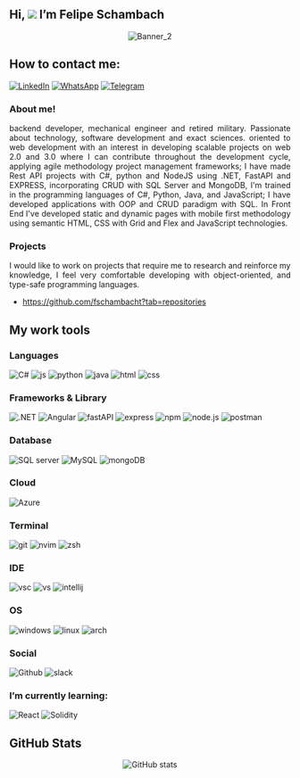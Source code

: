 ## Hi, ![](https://img.icons8.com/emoji/30/000000/vulcan-salute-medium-light-skin-tone.png) I’m Felipe Schambach 
<div align="center">

<!---
![Banner_1](https://user-images.githubusercontent.com/82744806/143981887-34163402-e76a-46ad-b2f4-0ab63b1092dd.jpg)
-->
![Banner_2](https://user-images.githubusercontent.com/82744806/143982231-97c0e23e-d0b3-47ef-b6ba-08f2753d67d4.jpg)
</div>

## How to contact me:
[<img alt="LinkedIn" src="https://img.shields.io/badge/LinkedIn-0077B5?style=for-the-badge&logo=linkedin&logoColor=white" />](www.linkedin.com/in/felipe-schambach) [<img alt="WhatsApp" src="https://img.shields.io/badge/WhatsApp-25D366?style=for-the-badge&logo=whatsapp&logoColor=white" />](https://wa.me/573014594288) [<img alt="Telegram" src="https://img.shields.io/badge/Telegram-2CA5E0?style=for-the-badge&logo=telegram&logoColor=white" />](https://t.me/fschambacht)

### About me!

<div align="justify">backend developer, mechanical engineer and retired military. Passionate about technology, software development and exact sciences. oriented to web development with an interest in developing scalable projects on web 2.0 and 3.0 where I can contribute throughout the development cycle, applying agile methodology project management frameworks; I have made Rest API projects with C#, python and NodeJS using .NET, FastAPI and EXPRESS, incorporating CRUD with SQL Server and MongoDB, I'm trained in the programming languages of C#, Python, Java, and JavaScript; I have developed applications with OOP and CRUD paradigm with SQL. In Front End I've developed static and dynamic pages with mobile first methodology using semantic HTML, CSS with Grid and Flex and JavaScript technologies.</div>

### Projects

<div align="justify">I would like to work on projects that require me to research and reinforce my knowledge, I feel very comfortable developing with object-oriented, and type-safe programming languages.</div>

- https://github.com/fschambacht?tab=repositories

## My work tools ###
<!---
<div align="center">

![C#](https://img.shields.io/badge/C%23-239120?style=for-the-badge&logo=c-sharp&logoColor=white)
![.NET](https://img.shields.io/badge/.NET-512BD4?style=for-the-badge&logo=dotnet&logoColor=white)
![Angular](https://img.shields.io/badge/Angular-DD0031?style=for-the-badge&logo=angular&logoColor=white)
![js](https://img.shields.io/badge/JavaScript-323330?style=for-the-badge&logo=javascript&logoColor=F7DF1E)
![python](https://img.shields.io/badge/Python-FFD43B?style=for-the-badge&logo=python&logoColor=darkgreen)
![java](https://img.shields.io/badge/Java-ED8B00?style=for-the-badge&logo=java&logoColor=white)
![express](https://img.shields.io/badge/Express.js-000000?style=for-the-badge&logo=express&logoColor=white)
![npm](https://img.shields.io/badge/npm-CB3837?style=for-the-badge&logo=npm&logoColor=white)
![fastAPI](https://img.shields.io/badge/fastapi-109989?style=for-the-badge&logo=FASTAPI&logoColor=white)
![node.js](https://img.shields.io/badge/Node.js-339933?style=for-the-badge&logo=nodedotjs&logoColor=white)
![html](https://img.shields.io/badge/HTML5-E34F26?style=for-the-badge&logo=html5&logoColor=white)
![css](https://img.shields.io/badge/CSS3-1572B6?style=for-the-badge&logo=css3&logoColor=white)
![SQL server](https://img.shields.io/badge/Microsoft%20SQL%20Server-CC2927?style=for-the-badge&logo=microsoft%20sql%20server&logoColor=white)
![MySQL](https://img.shields.io/badge/MySQL-00000F?style=for-the-badge&logo=mysql&logoColor=white)
![mongoDB](https://img.shields.io/badge/MongoDB-white?style=for-the-badge&logo=mongodb&logoColor=4EA94B)
![git](https://img.shields.io/badge/Git-F05032?style=for-the-badge&logo=git&logoColor=white)
![Azure](https://img.shields.io/badge/Azure_DevOps-0078D7?style=for-the-badge&logo=azure-devops&logoColor=white)
![Github](https://img.shields.io/badge/GitHub-100000?style=for-the-badge&logo=github&logoColor=white)
![slack](https://img.shields.io/badge/Slack-4A154B?style=for-the-badge&logo=slack&logoColor=white)
![postman](https://img.shields.io/badge/Postman-FF6C37?style=for-the-badge&logo=Postman&logoColor=white)
![vsc](https://img.shields.io/badge/Visual_Studio_Code-0078D4?style=for-the-badge&logo=visual%20studio%20code&logoColor=white)
![vs](https://img.shields.io/badge/Visual_Studio-5C2D91?style=for-the-badge&logo=visual%20studio&logoColor=white)
![intellij](https://img.shields.io/badge/IntelliJIDEA-000000.svg?style=for-the-badge&logo=intellij-idea&logoColor=white)
![nvim](https://img.shields.io/badge/NeoVim-%2357A143.svg?&style=for-the-badge&logo=neovim&logoColor=white)
![linux](https://img.shields.io/badge/Linux-FCC624?style=for-the-badge&logo=linux&logoColor=black)
![arch](https://img.shields.io/badge/Arch_Linux-1793D1?style=for-the-badge&logo=arch-linux&logoColor=white)
![zsh](https://img.shields.io/badge/oh_my_zsh-1A2C34?style=for-the-badge&logo=ohmyzsh&logoColor=white)

</div>
--->
### Languages

<div>
  
  ![C#](https://img.shields.io/badge/C%23-239120?style=for-the-badge&logo=c-sharp&logoColor=white)
  ![js](https://img.shields.io/badge/JavaScript-323330?style=for-the-badge&logo=javascript&logoColor=F7DF1E)
  ![python](https://img.shields.io/badge/Python-FFD43B?style=for-the-badge&logo=python&logoColor=darkgreen)
  ![java](https://img.shields.io/badge/Java-ED8B00?style=for-the-badge&logo=java&logoColor=white)
  ![html](https://img.shields.io/badge/HTML5-E34F26?style=for-the-badge&logo=html5&logoColor=white)
  ![css](https://img.shields.io/badge/CSS3-1572B6?style=for-the-badge&logo=css3&logoColor=white)
  
</div>

### Frameworks & Library

<div>

  ![.NET](https://img.shields.io/badge/.NET-512BD4?style=for-the-badge&logo=dotnet&logoColor=white)
  ![Angular](https://img.shields.io/badge/Angular-DD0031?style=for-the-badge&logo=angular&logoColor=white)
  ![fastAPI](https://img.shields.io/badge/fastapi-109989?style=for-the-badge&logo=FASTAPI&logoColor=white)
  ![express](https://img.shields.io/badge/Express.js-000000?style=for-the-badge&logo=express&logoColor=white)
  ![npm](https://img.shields.io/badge/npm-CB3837?style=for-the-badge&logo=npm&logoColor=white)
  ![node.js](https://img.shields.io/badge/Node.js-339933?style=for-the-badge&logo=nodedotjs&logoColor=white)
  ![postman](https://img.shields.io/badge/Postman-FF6C37?style=for-the-badge&logo=Postman&logoColor=white)
  
</div>
  
 ### Database 
 
<div>
  
  ![SQL server](https://img.shields.io/badge/Microsoft%20SQL%20Server-CC2927?style=for-the-badge&logo=microsoft%20sql%20server&logoColor=white)
  ![MySQL](https://img.shields.io/badge/MySQL-00000F?style=for-the-badge&logo=mysql&logoColor=white)
  ![mongoDB](https://img.shields.io/badge/MongoDB-white?style=for-the-badge&logo=mongodb&logoColor=4EA94B)
  
</div>

### Cloud

<div>

  ![Azure](https://img.shields.io/badge/Azure_DevOps-0078D7?style=for-the-badge&logo=azure-devops&logoColor=white)
  
</div>

### Terminal 

<div>

  ![git](https://img.shields.io/badge/Git-F05032?style=for-the-badge&logo=git&logoColor=white)
  ![nvim](https://img.shields.io/badge/NeoVim-%2357A143.svg?&style=for-the-badge&logo=neovim&logoColor=white)
  ![zsh](https://img.shields.io/badge/oh_my_zsh-1A2C34?style=for-the-badge&logo=ohmyzsh&logoColor=white)
  
</div>

### IDE 

<div>

  ![vsc](https://img.shields.io/badge/Visual_Studio_Code-0078D4?style=for-the-badge&logo=visual%20studio%20code&logoColor=white)
  ![vs](https://img.shields.io/badge/Visual_Studio-5C2D91?style=for-the-badge&logo=visual%20studio&logoColor=white)
  ![intellij](https://img.shields.io/badge/IntelliJIDEA-000000.svg?style=for-the-badge&logo=intellij-idea&logoColor=white)
  
</div>

### OS 

<div>

  ![windows](https://img.shields.io/badge/Windows-0078D6?style=for-the-badge&logo=windows&logoColor=white)
  ![linux](https://img.shields.io/badge/Linux-FCC624?style=for-the-badge&logo=linux&logoColor=black)
  ![arch](https://img.shields.io/badge/Arch_Linux-1793D1?style=for-the-badge&logo=arch-linux&logoColor=white)  
  
</div>

### Social

<div>

  ![Github](https://img.shields.io/badge/GitHub-100000?style=for-the-badge&logo=github&logoColor=white)
  ![slack](https://img.shields.io/badge/Slack-4A154B?style=for-the-badge&logo=slack&logoColor=white)
  
</div>

### I’m currently learning: ###

<div>

<!-- ![django](https://img.shields.io/badge/Django-092E20?style=for-the-badge&logo=django&logoColor=green) -->
![React](https://img.shields.io/badge/React-20232A?style=for-the-badge&logo=react&logoColor=61DAFB)
![Solidity](https://img.shields.io/badge/Solidity-e6e6e6?style=for-the-badge&logo=solidity&logoColor=black)


</div>

## GitHub Stats 

<div align="center">
  
![GitHub stats](https://github-readme-stats.vercel.app/api?username=fschambacht&show_icons=true&theme=dark)

</div>
